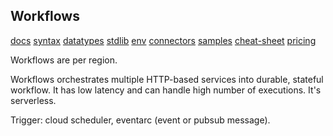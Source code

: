 Workflows
-

[docs](https://cloud.google.com/workflows)
[syntax](https://cloud.google.com/workflows/docs/reference/syntax)
[datatypes](https://cloud.google.com/workflows/docs/reference/syntax/datatypes)
[stdlib](https://cloud.google.com/workflows/docs/reference/stdlib/overview)
[env](https://cloud.google.com/workflows/docs/reference/environment-variables)
[connectors](https://cloud.google.com/workflows/docs/reference/googleapis)
[samples](https://cloud.google.com/workflows/docs/samples)
[cheat-sheet](https://cloud.google.com/workflows/docs/reference/syntax/syntax-cheat-sheet)
[pricing](https://cloud.google.com/workflows/pricing)

Workflows are per region.

Workflows orchestrates multiple HTTP-based services into durable, stateful workflow.
It has low latency and can handle high number of executions. It's serverless.

Trigger: cloud scheduler, eventarc (event or pubsub message).
